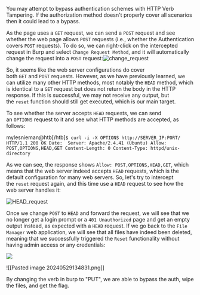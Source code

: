 You may attempt to bypass authentication schemes with HTTP Verb Tampering. If the authorization method doesn't properly cover all scenarios then it could lead to a bypass.


As the page uses a `GET` request, we can send a `POST` request and see whether the web page allows `POST` requests (i.e., whether the Authentication covers `POST` requests). To do so, we can right-click on the intercepted request in Burp and select `Change Request Method`, and it will automatically change the request into a `POST` request:![change_request](https://academy.hackthebox.com/storage/modules/134/web_attacks_verb_tampering_change_request.jpg)

So, it seems like the web server configurations do cover both `GET` and `POST` requests. However, as we have previously learned, we can utilize many other HTTP methods, most notably the `HEAD` method, which is identical to a `GET` request but does not return the body in the HTTP response. If this is successful, we may not receive any output, but the `reset` function should still get executed, which is our main target.

To see whether the server accepts `HEAD` requests, we can send an `OPTIONS` request to it and see what HTTP methods are accepted, as follows:

mylesnieman@htb[/htb]`$ curl -i -X OPTIONS http://SERVER_IP:PORT/  HTTP/1.1 200 OK Date:  Server: Apache/2.4.41 (Ubuntu) Allow: POST,OPTIONS,HEAD,GET Content-Length: 0 Content-Type: httpd/unix-directory`

As we can see, the response shows `Allow: POST,OPTIONS,HEAD,GET`, which means that the web server indeed accepts `HEAD` requests, which is the default configuration for many web servers. So, let's try to intercept the `reset` request again, and this time use a `HEAD` request to see how the web server handles it:

![HEAD_request](https://academy.hackthebox.com/storage/modules/134/web_attacks_verb_tampering_HEAD_request.jpg)

Once we change `POST` to `HEAD` and forward the request, we will see that we no longer get a login prompt or a `401 Unauthorized` page and get an empty output instead, as expected with a `HEAD` request. If we go back to the `File Manager` web application, we will see that all files have indeed been deleted, meaning that we successfully triggered the `Reset` functionality without having admin access or any credentials:

![](https://academy.hackthebox.com/storage/modules/134/web_attacks_verb_tampering_after_reset.jpg)


![[Pasted image 20240529134831.png]]

By changing the verb in burp to "PUT", we are able to bypass the auth, wipe the files, and get the flag.